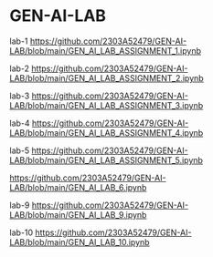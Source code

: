 # GEN-AI-LAB
lab-1 https://github.com/2303A52479/GEN-AI-LAB/blob/main/GEN_AI_LAB_ASSIGNMENT_1.ipynb

lab-2 https://github.com/2303A52479/GEN-AI-LAB/blob/main/GEN_AI_LAB_ASSIGNMENT_2.ipynb

lab-3 https://github.com/2303A52479/GEN-AI-LAB/blob/main/GEN_AI_LAB_ASSIGNMENT_3.ipynb

lab-4 https://github.com/2303A52479/GEN-AI-LAB/blob/main/GEN_AI_LAB_ASSIGNMENT_4.ipynb

lab-5 https://github.com/2303A52479/GEN-AI-LAB/blob/main/GEN_AI_LAB_ASSIGNMENT_5.ipynb

https://github.com/2303A52479/GEN-AI-LAB/blob/main/GEN_AI_LAB_6.ipynb

lab-9 https://github.com/2303A52479/GEN-AI-LAB/blob/main/GEN_AI_LAB_9.ipynb

lab-10 https://github.com/2303A52479/GEN-AI-LAB/blob/main/GEN_AI_LAB_10.ipynb
